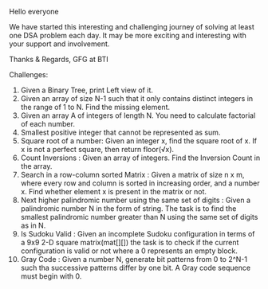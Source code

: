 Hello everyone 

We have started this interesting and challenging journey of solving at least one DSA problem each day.
It may be more exciting and interesting with your support and involvement.

Thanks & Regards,
GFG at BTI

Challenges:
1. Given a Binary Tree, print Left view of it. 
2. Given an array of size N-1 such that it only contains distinct integers in the range of 1 to N. Find the missing element.
3. Given an array A of integers of length N. You need to calculate factorial of each number.
4. Smallest positive integer that cannot be represented as sum.
5. Square root of a number: Given an integer x, find the square root of x. If x is not a perfect square, then return floor(√x).
6. Count Inversions : Given an array of integers. Find the Inversion Count in the array. 
7. Search in a row-column sorted Matrix : Given a matrix of size n x m, where every row and column is sorted in increasing order, and a number x. Find whether element x is present    in the matrix or not.
8. Next higher palindromic number using the same set of digits : Given a palindromic number N in the form of string. The task is to find the smallest palindromic number greater      than N using the same set of digits as in N.
9. Is Sudoku Valid : Given an incomplete Sudoku configuration in terms of a 9x9  2-D square matrix(mat[][]) the task is to check if the current configuration is valid or not where    a 0 represents an empty block.
10. Gray Code  : Given a number N, generate bit patterns from 0 to 2^N-1 such tha               successive patterns differ by one bit.  A Gray code sequence must begin with 0.
